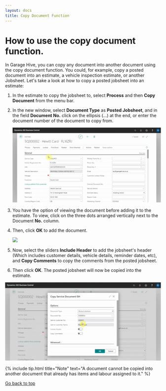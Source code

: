```yaml
---
layout: docs
title: Copy Document Function
---
```


<a name="top"></a>

# How to use the copy document function. 

In Garage Hive, you can copy any document into another document using the copy document function. You could, for example, copy a posted document into an estimate, a vehicle inspection estimate, or another Jobsheet. Let's take a look at how to copy a posted jobsheet into an estimate:
1. In the estimate to copy the jobsheet to, select **Process** and then **Copy Document** from the menu bar.
2. In the new window, select **Document Type** as **Posted Jobsheet**, and in the field **Document No.** click on the ellipsis (...) at the end, or enter the document number of the document to copy from.

   ![](media/garagehive-copydocument1.gif)

3. You have the option of viewing the document before adding it to the estimate. To view, click on the three dots arranged vertically next to the Document **No.** column.
4. Then, click **OK** to add the document.

   ![](media/garagehive-copydocument2.gif)

5. Now, select the sliders **Include Header** to add the jobsheet's header (Which includes customer details, vehicle details, reminder dates, etc), and **Copy Comments** to copy the comments from the posted jobsheet.
6. Then click **OK**. The posted jobsheet will now be copied into the estimate.

![](media/garagehive-copydocument3.gif)


{% include tip.html title="Note" text="A document cannot be copied into another document that already has items and labour assigned to it." %}


[Go back to top](#top)